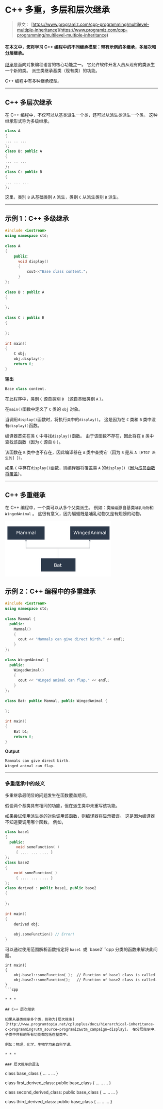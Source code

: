 # C++ 多重，多层和层次继承

> 原文： [https://www.programiz.com/cpp-programming/multilevel-multiple-inheritance](https://www.programiz.com/cpp-programming/multilevel-multiple-inheritance)

#### 在本文中，您将学习 C++ 编程中的不同继承模型：带有示例的多继承，多层次和分层继承。

[继承](/cpp-programming/inheritance "C++ Inheritance")是面向对象编程语言的核心功能之一。 它允许软件开发人员从现有的类派生一个新的类。 派生类继承基类（现有类）的功能。

C++ 编程中有多种继承模型。

* * *

## C++ 多层次继承

在 C++ 编程中，不仅可以从基类派生一个类，还可以从派生类派生一个类。 这种继承形式称为多级继承。

```cpp
class A
{ 
... .. ... 
};
class B: public A
{
... .. ...
};
class C: public B
{
... ... ...
};
```

这里，类别 `B` 从基础类别 `A` 派生，类别 `C` 从派生类别 `B` 派生。

* * *

## 示例 1：C++ 多级继承

```cpp
#include <iostream>
using namespace std;

class A
{
    public:
      void display()
      {
          cout<<"Base class content.";
      }
};

class B : public A
{

};

class C : public B
{

};

int main()
{
    C obj;
    obj.display();
    return 0;
}
```

**输出**

```cpp
Base class content.
```

在此程序中，类别 `C` 源自类别 `B` （源自基础类别 `A` ）。

在`main()`函数中定义了 `C` 类的 `obj` 对象。

当调用`display()`函数时，将执行`类`中的`display()`。 这是因为在 `C` 类和 `B` 类中没有`display()`函数。

编译器首先在类 `C` 中寻找`display()`函数。 由于该函数不存在，因此将在 `B` 类中查找该函数（因为 `C` 源自 `B` ）。

该函数在 `B` 类中也不存在，因此编译器在 `A` 类中查找它（因为 `B` 是从 `A [HTG7 派生的] ]）。`

如果 `C` 中存在`display()`函数，则编译器将覆盖类 `A` 的`display()`（因为[成员函数将覆盖](/cpp-programming/function-overriding "Function Overriding in C++ programming")）。

* * *

## C++ 多重继承

在 C++ 编程中，一个类可以从多个父类派生。 例如：类`蝙蝠`源自基类`哺乳动物`和 `WingedAnimal` 。 这很有意义，因为蝙蝠既是哺乳动物又是有翅膀的动物。

![C++ Multiple Inheritance Example](img/210d58afcde7fdf3d8bc92769992e74a.png)

## 示例 2：C++ 编程中的多重继承

```cpp
#include <iostream>
using namespace std;

class Mammal {
  public:
    Mammal()
    {
      cout << "Mammals can give direct birth." << endl;
    }
};

class WingedAnimal {
  public:
    WingedAnimal()
    {
      cout << "Winged animal can flap." << endl;
    }
};

class Bat: public Mammal, public WingedAnimal {

};

int main()
{
    Bat b1;
    return 0;
} 
```

**Output**

```cpp
Mammals can give direct birth.
Winged animal can flap.
```

* * *

### 多重继承中的歧义

多重继承最明显的问题发生在函数覆盖期间。

假设两个基类具有相同的功能，但在派生类中未重写该功能。

如果尝试使用派生类的对象调用该函数，则编译器将显示错误。 这是因为编译器不知道要调用哪个函数。 例如，

```cpp
class base1
{
  public:
     void someFunction( )
     { .... ... .... }  
};
class base2
{
    void someFunction( )
     { .... ... .... } 
};
class derived : public base1, public base2
{

};

int main()
{
    derived obj;

    obj.someFunction() // Error!  
} 

```

可以通过使用范围解析函数指定将 `base1 `或 `base2```cpp 分类的函数来解决此问题。

```
int main()
{
    obj.base1::someFunction( );  // Function of base1 class is called
    obj.base2::someFunction();   // Function of base2 class is called.
}
```cpp

* * *

## C++ 层次继承

如果从基类继承多个类，则称为[层次继承](http://www.programtopia.net/cplusplus/docs/hierarchical-inheritance-c-programming?utm_source=programiz&utm_campaign=display)。 在分层继承中，子类中共有的所有功能都包括在基类中。

例如：物理，化学，生物学均来自科学课。

* * *

### 层次继承的语法

```
class base_class {
     ... .. ...
}

class first_derived_class: public base_class {
     ... .. ...
}

class second_derived_class: public base_class {
     ... .. ...
}

class third_derived_class: public base_class {
     ... .. ...
}
```